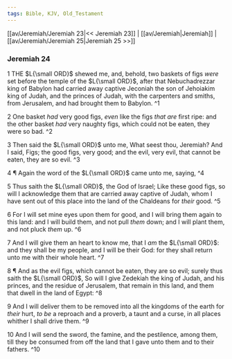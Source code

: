 ```yaml
---
tags: Bible, KJV, Old_Testament
---
```


[[av/Jeremiah/Jeremiah 23|<< Jeremiah 23]] | [[av/Jeremiah|Jeremiah]] | [[av/Jeremiah/Jeremiah 25|Jeremiah 25 >>]]

### Jeremiah 24

1 THE $L{\small ORD}$ shewed me, and, behold, two baskets of figs _were_ set before the temple of the $L{\small ORD}$, after that Nebuchadrezzar king of Babylon had carried away captive Jeconiah the son of Jehoiakim king of Judah, and the princes of Judah, with the carpenters and smiths, from Jerusalem, and had brought them to Babylon. ^1

2 One basket _had_ very good figs, _even_ like the figs _that_ _are_ first ripe: and the other basket _had_ very naughty figs, which could not be eaten, they were so bad. ^2

3 Then said the $L{\small ORD}$ unto me, What seest thou, Jeremiah? And I said, Figs; the good figs, very good; and the evil, very evil, that cannot be eaten, they are so evil. ^3

4 ¶ Again the word of the $L{\small ORD}$ came unto me, saying, ^4

5 Thus saith the $L{\small ORD}$, the God of Israel; Like these good figs, so will I acknowledge them that are carried away captive of Judah, whom I have sent out of this place into the land of the Chaldeans for _their_ good. ^5

6 For I will set mine eyes upon them for good, and I will bring them again to this land: and I will build them, and not pull _them_ down; and I will plant them, and not pluck _them_ up. ^6

7 And I will give them an heart to know me, that I _am_ the $L{\small ORD}$: and they shall be my people, and I will be their God: for they shall return unto me with their whole heart. ^7

8 ¶ And as the evil figs, which cannot be eaten, they are so evil; surely thus saith the $L{\small ORD}$, So will I give Zedekiah the king of Judah, and his princes, and the residue of Jerusalem, that remain in this land, and them that dwell in the land of Egypt: ^8

9 And I will deliver them to be removed into all the kingdoms of the earth for _their_ hurt, _to_ _be_ a reproach and a proverb, a taunt and a curse, in all places whither I shall drive them. ^9

10 And I will send the sword, the famine, and the pestilence, among them, till they be consumed from off the land that I gave unto them and to their fathers. ^10

